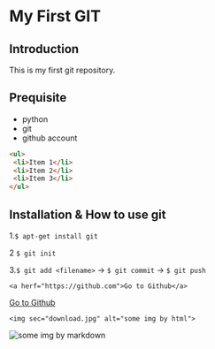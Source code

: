 # My First GIT

## Introduction

This is my first git repository.

## Prequisite

- python
- git
- github account

```html
<ul>
 <li>Item 1</li>
 <li>Item 2</li>
 <li>Item 3</li>
</ul>
```


## Installation & How to use git

1.`$ apt-get install git `

2 `$ git init `

3.`$ git add <filename>` -> `$ git commit` -> `$ git push`

`<a herf="https://github.com">Go to Github</a>`

[Go to Github](https://github.com)

`<img sec="download.jpg" alt="some img by html">`

![some img by markdown](download.jpg)


